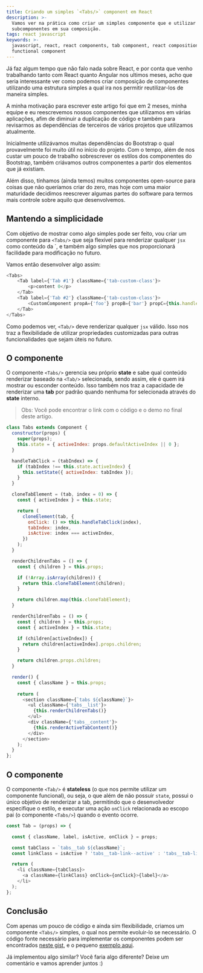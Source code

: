 ```yaml
---
title: Criando um simples `<Tabs/>` component em React
description: >-
  Vamos ver na prática como criar um simples componente que e utilizar
  subcomponentes em sua composição.
tags: react javascript
keywords: >-
  javascript, react, react components, tab component, react composition,
  functional component
---
```

Já faz algum tempo que não falo nada sobre React, e por conta que venho trabalhando tanto com React quanto Angular nos ultimos meses, acho que seria interessante ver como podemos criar composição de componentes utilizando uma estrutura simples a qual ira nos permitir reutilizar-los de maneira simples.

A minha motivação para escrever este artigo foi que em 2 meses, minha equipe e eu reescrevemos nossos componentes que utilizamos em várias aplicações, afim de diminuir a duplicação de código e também para revisarmos as dependências de terceiros de vários projetos que utilizamos atualmente.

Inicialmente utilizávamos muitas dependências do Bootstrap o qual provavelmente foi muito útil no início do projeto. Com o tempo, além de nos custar um pouco de trabalho sobrescrever os estilos dos componentes do Bootstrap, também criávamos outros componentes a partir dos elementos que já existiam.

Além disso, tínhamos (ainda temos) muitos componentes open-source para coisas que não queríamos criar do zero, mas hoje com uma maior maturidade decidimos reescrever algumas partes do software para termos mais controle sobre aquilo que desenvolvemos.

## Mantendo a simplicidade

Com objetivo de mostrar como algo simples pode ser feito, vou criar um componente para `<Tabs/>` que seja flexível para renderizar qualquer `jsx` como conteúdo da `<Tab/>, e também algo simples que nos proporcionará facilidade para modificação no futuro.

Vamos então desenvolver algo assim:

```javascript
<Tabs>
    <Tab label={'Tab #1'} className={'tab-custom-class'}>
        <p>content 0</p>
    </Tab>
    <Tab label={'Tab #2'} className={'tab-custom-class'}>
        <CustomComponent propA={'foo'} propB={'bar'} propC={this.handleEvent}/>
    </Tab>
</Tabs>
```

Como podemos ver, `<Tab/>` deve renderizar qualquer `jsx` válido. Isso nos traz a flexibilidade de utilizar propriedades customizadas para outras funcionalidades que sejam úteis no futuro.

## O componente <Tabs/>

O componente `<Tabs/>` gerencia seu próprio **state** e sabe qual conteúdo renderizar baseado na `<Tab/>` selecionada, sendo assim, ele é quem irá mostrar ou esconder conteúdo. Isso também nos traz a capacidade de renderizar uma **tab** por padrão quando nenhuma for selecionada através do **state** interno.

> Obs: Você pode encontrar o link com o código e o demo no final deste artigo.

```javascript
class Tabs extends Component {
  constructor(props) {
    super(props);
    this.state = { activeIndex: props.defaultActiveIndex || 0 };
  }

  handleTabClick = (tabIndex) => {
    if (tabIndex !== this.state.activeIndex) {
      this.setState({ activeIndex: tabIndex });
    }
  }

  cloneTabElement = (tab, index = 0) => {
    const { activeIndex } = this.state;

    return (
      cloneElement(tab, {
        onClick: () => this.handleTabClick(index),
        tabIndex: index,
        isActive: index === activeIndex,
      })
    );
  }

  renderChildrenTabs = () => {
    const { children } = this.props;

    if (!Array.isArray(children)) {
      return this.cloneTabElement(children);
    }

    return children.map(this.cloneTabElement);
  }

  renderChildrenTabs = () => {
    const { children } = this.props;
    const { activeIndex } = this.state;

    if (children[activeIndex]) {
      return children[activeIndex].props.children;
    }

    return children.props.children;
  }

  render() {
    const { className } = this.props;
   
    return (
      <section className={`tabs ${className}`}>
        <ul className={'tabs__list'}>
          {this.renderChildrenTabs()}
        </ul>
        <div className={'tabs__content'}>
          {this.renderActiveTabContent()}
        </div>
      </section>
    );
  }
};
```

## O componente <Tab/>

O componente `<Tab/>` é **stateless** (o que nos permite utilizar um componente funcional), ou seja, o que além de não possuir `state`, possui o único objetivo de renderizar a tab, permitindo que o desenvolvedor especifique o estilo, e executar uma ação `onClick` relacionada ao escopo pai (o componente `<Tabs/>`) quando o evento ocorre.

```javascript
const Tab = (props) => {

  const { className, label, isActive, onClick } = props;

  const tabClass = `tabs__tab ${className}`;
  const linkClass = isActive ? 'tabs__tab-link--active' : 'tabs__tab-link';

  return (
    <li className={tabClass}>
      <a className={linkClass} onClick={onClick}>{label}</a>
    </li>
  );
};
```

## Conclusão

Com apenas um pouco de código e ainda sim flexibilidade, criamos um componente `<Tabs/>` simples, o qual nos permite evoluir-lo se necessário. O código fonte necessário para implementar os componentes podem ser encontrados [neste gist](https://gist.github.com/rafaell-lycan/fa4afbe3e4a1d94c4a5b5609afd017ed), e o pequeno [exemplo aqui](https://codepen.io/rafaell-lycan/full/qymvEm/).

Já implementou algo similar? Você faria algo diferente? Deixe um comentário e vamos aprender juntos :)
